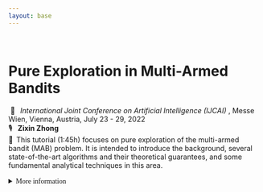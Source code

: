 ```yaml
---
layout: base
---
```


<br/>
  
 
# Pure Exploration in Multi-Armed Bandits
&nbsp;📍 &thinsp;
<i> International Joint Conference on Artificial Intelligence (IJCAI) </i>, Messe Wien, Vienna, Austria, July 23 - 29, 2022
<br>
🎙️ &thinsp;
<b> Zixin Zhong </b> 
<br>
&#128172;&thinsp;
This tutorial (1:45h) focuses on pure exploration of the multi-armed bandit (MAB) problem. It is intended to introduce the background, several state-of-the-art algorithms and their theoretical guarantees, and some fundamental analytical techniques in this area.
<!-- <b>Abstract </b> 
<br> &nbsp;&nbsp;&nbsp;&nbsp;&nbsp;&nbsp; -->

<details>
<summary> 
  <span style="font-family:serif-primary; font-color:$default-color; font-size: 14px;">More information</span>
<!--   <span style="font-family:serif-primary; font-color:default-shade;">More info</span> -->
<!--   <span style="background-color:blue">More info</span> -->
  </summary>
         &nbsp;&nbsp;&nbsp;&nbsp;<span style="font-family:serif-primary; font-color:default-color; font-size: 14px;">will be presented here.</span>
<!-- <figure class="highlight"> -->
<!--     <pre> -->
<!--         <code class="language-ruby" data-lang="ruby"> -->
<!--         <span class="nb">puts</span> <span class="s1">'Expanded message'</span> -->
<!--         </code> -->
<!--     </pre> -->
<!-- </figure> -->
</details>
  
